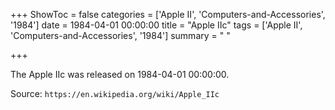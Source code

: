 +++
ShowToc = false
categories = ['Apple II', 'Computers-and-Accessories', '1984']
date = 1984-04-01 00:00:00
title = "Apple IIc"
tags = ['Apple II', 'Computers-and-Accessories', '1984']
summary = " "

+++

The Apple IIc was released on 1984-04-01 00:00:00.

Source: `https://en.wikipedia.org/wiki/Apple_IIc`


